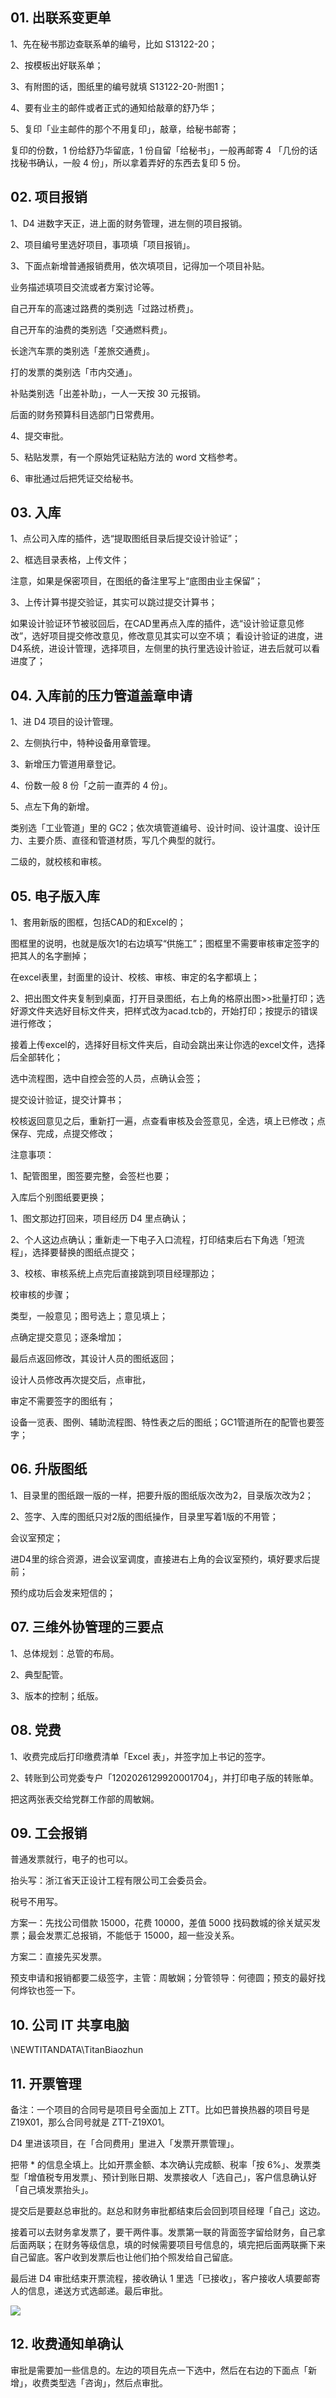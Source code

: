 ## 01. 出联系变更单

1、先在秘书那边查联系单的编号，比如 S13122-20；

2、按模板出好联系单；

3、有附图的话，图纸里的编号就填 S13122-20-附图1；

4、要有业主的邮件或者正式的通知给敲章的舒乃华；

5、复印「业主邮件的那个不用复印」，敲章，给秘书邮寄；

复印的份数，1 份给舒乃华留底，1 份自留「给秘书」，一般再邮寄 4 「几份的话找秘书确认，一般 4 份」，所以拿着弄好的东西去复印 5 份。

## 02. 项目报销

1、D4 进数字天正，进上面的财务管理，进左侧的项目报销。

2、项目编号里选好项目，事项填「项目报销」。

3、下面点新增普通报销费用，依次填项目，记得加一个项目补贴。

业务描述填项目交流或者方案讨论等。

自己开车的高速过路费的类别选「过路过桥费」。

自己开车的油费的类别选「交通燃料费」。

长途汽车票的类别选「差旅交通费」。

打的发票的类别选「市内交通」。

补贴类别选「出差补助」，一人一天按 30 元报销。

后面的财务预算科目选部门日常费用。

4、提交审批。

5、粘贴发票，有一个原始凭证粘贴方法的 word 文档参考。

6、审批通过后把凭证交给秘书。

## 03. 入库

1、点公司入库的插件，选“提取图纸目录后提交设计验证”；

2、框选目录表格，上传文件；

注意，如果是保密项目，在图纸的备注里写上“底图由业主保留”；

3、上传计算书提交验证，其实可以跳过提交计算书；

如果设计验证环节被驳回后，在CAD里再点入库的插件，选“设计验证意见修改”，选好项目提交修改意见，修改意见其实可以空不填；
看设计验证的进度，进D4系统，进设计管理，选择项目，左侧里的执行里选设计验证，进去后就可以看进度了；

## 04. 入库前的压力管道盖章申请

1、进 D4 项目的设计管理。

2、左侧执行中，特种设备用章管理。

3、新增压力管道用章登记。

4、份数一般 8 份「之前一直弄的 4 份」。

5、点左下角的新增。

类别选「工业管道」里的 GC2；依次填管道编号、设计时间、设计温度、设计压力、主要介质、直径和管道材质，写几个典型的就行。

二级的，就校核和审核。

## 05. 电子版入库

1、套用新版的图框，包括CAD的和Excel的；

图框里的说明，也就是版次1的右边填写“供施工”；图框里不需要审核审定签字的把其人的名字删掉；

在excel表里，封面里的设计、校核、审核、审定的名字都填上；

2、把出图文件夹复制到桌面，打开目录图纸，右上角的格原出图>>批量打印；选好源文件夹选好目标文件夹，把样式改为acad.tcb的，开始打印；按提示的错误进行修改；

接着上传excel的，选择好目标文件夹后，自动会跳出来让你选的excel文件，选择后全部转化；

选中流程图，选中自控会签的人员，点确认会签；

提交设计验证，提交计算书；

校核返回意见之后，重新打一遍，点查看审核及会签意见，全选，填上已修改；点保存、完成，点提交修改；

注意事项：

1、配管图里，图签要完整，会签栏也要；

入库后个别图纸要更换；

1、图文那边打回来，项目经历 D4 里点确认；

2、个人这边点确认；重新走一下电子入口流程，打印结束后右下角选「短流程」，选择要替换的图纸点提交；

3、校核、审核系统上点完后直接跳到项目经理那边；

校审核的步骤；

类型，一般意见；图号选上；意见填上；

点确定提交意见；逐条增加；

最后点返回修改，其设计人员的图纸返回；

设计人员修改再次提交后，点审批，

审定不需要签字的图纸有；

设备一览表、图例、辅助流程图、特性表之后的图纸；GC1管道所在的配管也要签字；

## 06. 升版图纸

1、目录里的图纸跟一版的一样，把要升版的图纸版次改为2，目录版次改为2；

2、签字、入库的图纸只对2版的图纸操作，目录里写着1版的不用管；

会议室预定；

进D4里的综合资源，进会议室调度，直接进右上角的会议室预约，填好要求后提前；

预约成功后会发来短信的；

## 07. 三维外协管理的三要点

1、总体规划：总管的布局。

2、典型配管。

3、版本的控制；纸版。

## 08. 党费

1、收费完成后打印缴费清单「Excel 表」，并签字加上书记的签字。

2、转账到公司党委专户「1202026129920001704」，并打印电子版的转账单。

把这两张表交给党群工作部的周敏娴。

## 09. 工会报销

普通发票就行，电子的也可以。

抬头写：浙江省天正设计工程有限公司工会委员会。

税号不用写。

方案一：先找公司借款 15000，花费 10000，差值 5000 找码数城的徐关斌买发票；最会发票汇总报销，不能低于 15000，超一些没关系。

方案二：直接先买发票。

预支申请和报销都要二级签字，主管：周敏娴；分管领导：何德圆；预支的最好找何烨钦也签一下。

## 10. 公司 IT 共享电脑

\\NEWTITANDATA\TitanBiaozhun

## 11. 开票管理

备注：一个项目的合同号是项目号全面加上 ZTT。比如巴普换热器的项目号是 Z19X01，那么合同号就是 ZTT-Z19X01。

D4 里进该项目，在「合同费用」里进入「发票开票管理」。

把带 * 的信息全填上。比如开票金额、本次确认完成额、税率「按 6%」、发票类型「增值税专用发票」、预计到账日期、发票接收人「选自己」，客户信息确认好「自己填发票抬头」。

提交后是要赵总审批的。赵总和财务审批都结束后会回到项目经理「自己」这边。

接着可以去财务拿发票了，要干两件事。发票第一联的背面签字留给财务，自己拿后面两联；在财务等级信息，填的时候需要项目号信息的，填完把后面两联撕下来自己留底。客户收到发票后也让他们拍个照发给自己留底。

最后进 D4 审批结束开票流程，接收确认 1 里选「已接收」，客户接收人填要邮寄人的信息，递送方式选邮递。最后审批。

![](https://raw.githubusercontent.com/dalong0514/selfstudy/master/图片链接/化工设计/2019077.PNG)

## 12. 收费通知单确认

审批是需要加一些信息的。左边的项目先点一下选中，然后在右边的下面点「新增」，收费类型选「咨询」，然后点审批。
